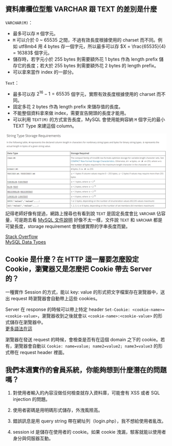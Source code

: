 ## 資料庫欄位型態 VARCHAR 跟 TEXT 的差別是什麼

`VARCHAR(M)`：

* 最多可以存 `M` 個字元。
* `M` 可以介於 0 ~ 65535 之間，不過有效長度根據使用的 charset 而不同。例如 utf8mb4 用 4 bytes 存一個字元，所以最多可以存 $X = \frac{65535}{4} = 16383$ 個字元。
* 儲存時，若字元小於 255 bytes 則需要額外花 1 bytes 作為 length prefix 儲存它的長度；若大於 255 bytes 則需要額外花 2 bytes 的 length prefix。
* 可以拿來當作 index 的一部分。

`Text`：

* 最多可以存 $2^{16}-1 = 65535$ 個字元，實際有效長度根據使用的 charset 而不同。
* 固定多花 2 bytes 作為 length prefix 來儲存值的長度。
* 不能整個資料拿來做 index，需要宣告開頭的長度才能用。
* 可以利用 `TEXT(M)` 的方式宣告長度，MySQL 會使用能夠容納 `M` 個字元的最小 TEXT Type 來建這個 column。

![string_type_storage](./string_type_storage.png)
記得老師好像有提過，網路上搜尋也有看到說 `TEXT` 是固定長度會比 `VARCHAR` 佔容量，可是跑去看 [MySQL 文件說明](https://dev.mysql.com/doc/refman/8.0/en/storage-requirements.html#data-types-storage-reqs-strings) 好像不太一樣，文件說 `TEXT` 和 `VARCHAR` 都是可變長度，storage requirement 會根據實際的字串長度而變。

[Stack Overflow](https://stackoverflow.com/questions/25300821/difference-between-varchar-and-text-in-mysql)  
[MySQL Data Types](https://dev.mysql.com/doc/refman/8.0/en/string-type-syntax.html)


## Cookie 是什麼？在 HTTP 這一層要怎麼設定 Cookie，瀏覽器又是怎麼把 Cookie 帶去 Server 的？

一種實作 Session 的方式，能以 key: value 的形式把文字檔案存在瀏覽器中，送出 request 時瀏覽器會自動帶上這些 cookies。

Server 在 response 的時候可以帶上特定 header `Set-Cookie: <cookie-name>=<cookie-value>`，瀏覽器收到之後就會以 `<cookie-name>:<cookie-value>` 的形式儲存在瀏覽器中。  
[更多語法在這](https://developer.mozilla.org/en-US/docs/Web/HTTP/Headers/Set-Cookie)

瀏覽器在發送 request 的時候，會檢查是否有在這個 domain 之下的 cookie。若有，瀏覽器會自動以 `Cookie: name=value; name2=value2; name3=value3` 的形式帶在 request header 裡面。

## 我們本週實作的會員系統，你能夠想到什麼潛在的問題嗎？

1. 對使用者輸入的內容沒做任何檢查就存入資料庫，可能會有 XSS 或者 SQL injection 的問題。

2. 使用者密碼是用明碼形式儲存，外洩風險高。

3. 錯誤訊息是用 query string 帶在網址列（login.php），我不想給使用者亂改。

4. session id 是儲存在使用者的 cookie。如果 cookie 洩漏，駭客就能以使用者身分與伺服器互動。
